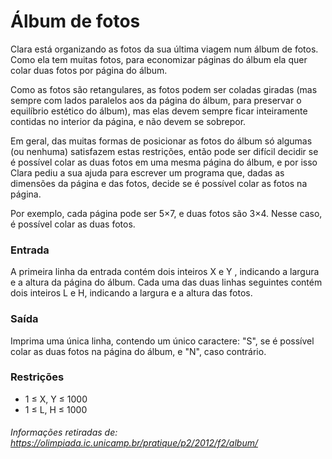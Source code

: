 # Álbum de fotos
Clara está organizando as fotos da sua última viagem num álbum de fotos. Como ela tem muitas fotos, para economizar páginas do álbum ela quer colar duas fotos por página do álbum.

Como as fotos são retangulares, as fotos podem ser coladas giradas (mas sempre com lados paralelos aos da página do álbum, para preservar o equilíbrio estético do álbum), mas elas devem sempre ficar inteiramente contidas no interior da página, e não devem se sobrepor.

Em geral, das muitas formas de posicionar as fotos do álbum só algumas (ou nenhuma) satisfazem estas restrições, então pode ser difícil decidir se é possível colar as duas fotos em uma mesma página do álbum, e por isso Clara pediu a sua ajuda para escrever um programa que, dadas as dimensões da página e das fotos, decide se é possível colar as fotos na página.

Por exemplo, cada página pode ser 5×7, e duas fotos são 3×4. Nesse caso, é possível colar as duas fotos.

### Entrada
A primeira linha da entrada contém dois inteiros X e Y , indicando a largura e a altura da página do álbum. Cada uma das duas linhas seguintes contém dois inteiros L e H, indicando a largura e a altura das fotos.

### Saída
Imprima uma única linha, contendo um único caractere: "S", se é possível colar as duas fotos na página do álbum, e "N", caso contrário.

### Restrições
* 1 ≤ X, Y ≤ 1000
* 1 ≤ L, H ≤ 1000

###### Informações retiradas de: https://olimpiada.ic.unicamp.br/pratique/p2/2012/f2/album/
